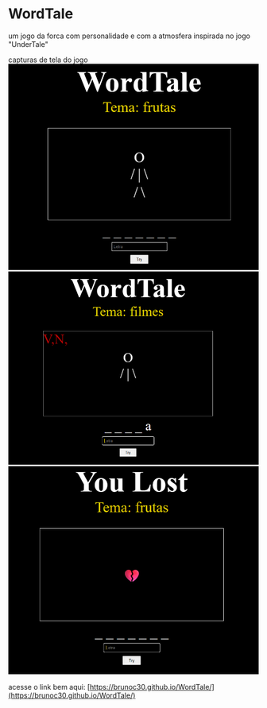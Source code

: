 # WordTale

um jogo da forca com personalidade e com a atmosfera inspirada no jogo "UnderTale"

capturas de tela do jogo
![Capa](./screenshots/Aparencia.png)
![dano](./screenshots/dano.png)
![gameOver](./screenshots/Lost.png)

acesse o link bem aqui: [https://brunoc30.github.io/WordTale/](https://brunoc30.github.io/WordTale/)